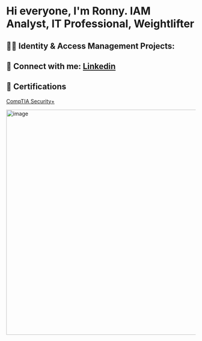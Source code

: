 <h1>Hi everyone, I'm Ronny. <a>IAM Analyst</a>,  <a>IT Professional</a>, <a>Weightlifter</a>



<h2>👨‍💻 Identity & Access Management Projects:</h2>

<h2>🤳 Connect with me: <a href="https://www.linkedin.com/in/ronny-soto/">Linkedin</a> </h2>


<h2>📖 Certifications</h2>

[CompTIA Security+](https://www.comptia.org/en-us/certifications/security/)

<img width="600" alt="image" src="https://github.com/user-attachments/assets/e04d3dd5-5430-407c-a716-ffff633d4c5c" />




